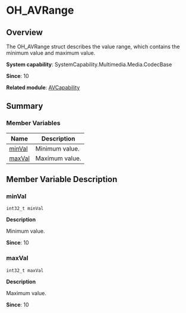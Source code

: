 # OH_AVRange


## Overview

The OH_AVRange struct describes the value range, which contains the minimum value and maximum value.

**System capability**: SystemCapability.Multimedia.Media.CodecBase

**Since**: 10

**Related module**: [AVCapability](_a_v_capability.md)


## Summary


### Member Variables

| Name| Description| 
| -------- | -------- |
| [minVal](#minval) | Minimum value.| 
| [maxVal](#maxval) | Maximum value.| 


## Member Variable Description


### minVal

  
```
int32_t minVal
```

**Description**

Minimum value.

**Since**: 10


### maxVal

  
```
int32_t maxVal
```

**Description**

Maximum value.

**Since**: 10
